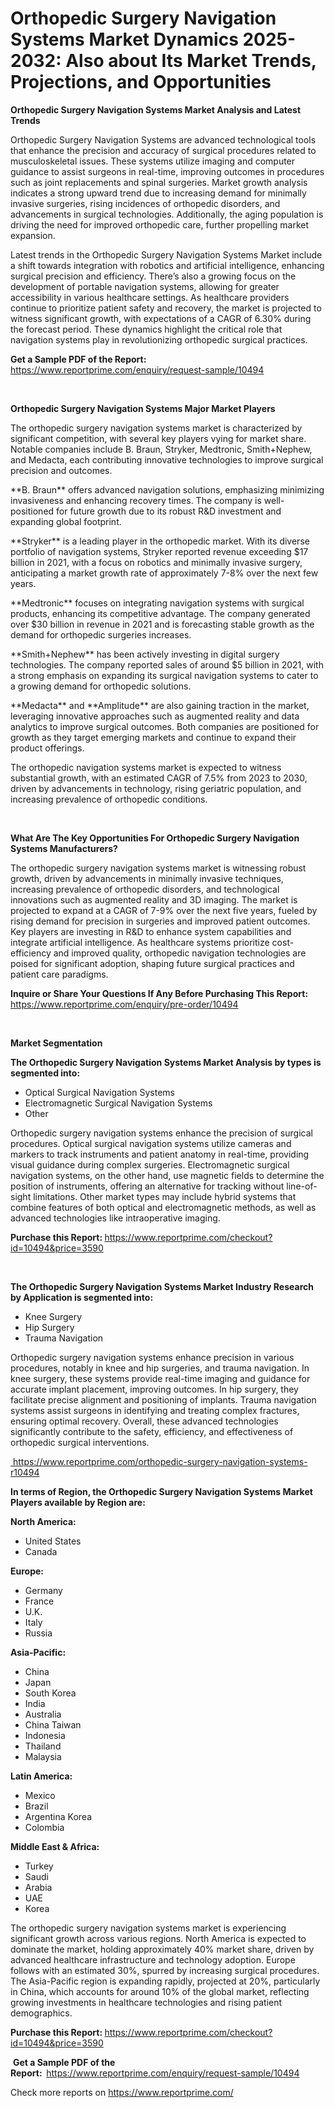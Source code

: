 <p><h1>Orthopedic Surgery Navigation Systems Market Dynamics 2025-2032: Also about Its Market Trends, Projections, and Opportunities</h1></p><p><strong>Orthopedic Surgery Navigation Systems Market Analysis and Latest Trends</strong></p>
<p><p>Orthopedic Surgery Navigation Systems are advanced technological tools that enhance the precision and accuracy of surgical procedures related to musculoskeletal issues. These systems utilize imaging and computer guidance to assist surgeons in real-time, improving outcomes in procedures such as joint replacements and spinal surgeries. Market growth analysis indicates a strong upward trend due to increasing demand for minimally invasive surgeries, rising incidences of orthopedic disorders, and advancements in surgical technologies. Additionally, the aging population is driving the need for improved orthopedic care, further propelling market expansion.</p><p>Latest trends in the Orthopedic Surgery Navigation Systems Market include a shift towards integration with robotics and artificial intelligence, enhancing surgical precision and efficiency. There’s also a growing focus on the development of portable navigation systems, allowing for greater accessibility in various healthcare settings. As healthcare providers continue to prioritize patient safety and recovery, the market is projected to witness significant growth, with expectations of a CAGR of 6.30% during the forecast period. These dynamics highlight the critical role that navigation systems play in revolutionizing orthopedic surgical practices.</p></p>
<p><strong>Get a Sample PDF of the Report:&nbsp;</strong> <a href="https://www.reportprime.com/enquiry/request-sample/10494?utm_campaign=2652&utm_medium=2&utm_source=Github&utm_content=ia&utm_term=20032025&utm_id=orthopedic-surgery-navigation-systems">https://www.reportprime.com/enquiry/request-sample/10494</a></p>
<p>&nbsp;</p>
<p><strong>Orthopedic Surgery Navigation Systems Major Market Players</strong></p>
<p><p>The orthopedic surgery navigation systems market is characterized by significant competition, with several key players vying for market share. Notable companies include B. Braun, Stryker, Medtronic, Smith+Nephew, and Medacta, each contributing innovative technologies to improve surgical precision and outcomes.</p><p>**B. Braun** offers advanced navigation solutions, emphasizing minimizing invasiveness and enhancing recovery times. The company is well-positioned for future growth due to its robust R&D investment and expanding global footprint.</p><p>**Stryker** is a leading player in the orthopedic market. With its diverse portfolio of navigation systems, Stryker reported revenue exceeding $17 billion in 2021, with a focus on robotics and minimally invasive surgery, anticipating a market growth rate of approximately 7-8% over the next few years.</p><p>**Medtronic** focuses on integrating navigation systems with surgical products, enhancing its competitive advantage. The company generated over $30 billion in revenue in 2021 and is forecasting stable growth as the demand for orthopedic surgeries increases.</p><p>**Smith+Nephew** has been actively investing in digital surgery technologies. The company reported sales of around $5 billion in 2021, with a strong emphasis on expanding its surgical navigation systems to cater to a growing demand for orthopedic solutions.</p><p>**Medacta** and **Amplitude** are also gaining traction in the market, leveraging innovative approaches such as augmented reality and data analytics to improve surgical outcomes. Both companies are positioned for growth as they target emerging markets and continue to expand their product offerings.</p><p>The orthopedic navigation systems market is expected to witness substantial growth, with an estimated CAGR of 7.5% from 2023 to 2030, driven by advancements in technology, rising geriatric population, and increasing prevalence of orthopedic conditions.</p></p>
<p>&nbsp;</p>
<p><strong>What Are The Key Opportunities For Orthopedic Surgery Navigation Systems Manufacturers?</strong></p>
<p><p>The orthopedic surgery navigation systems market is witnessing robust growth, driven by advancements in minimally invasive techniques, increasing prevalence of orthopedic disorders, and technological innovations such as augmented reality and 3D imaging. The market is projected to expand at a CAGR of 7-9% over the next five years, fueled by rising demand for precision in surgeries and improved patient outcomes. Key players are investing in R&D to enhance system capabilities and integrate artificial intelligence. As healthcare systems prioritize cost-efficiency and improved quality, orthopedic navigation technologies are poised for significant adoption, shaping future surgical practices and patient care paradigms.</p></p>
<p><strong>Inquire or Share Your Questions If Any Before Purchasing This Report:</strong> <a href="https://www.reportprime.com/enquiry/pre-order/10494?utm_campaign=2652&utm_medium=2&utm_source=Github&utm_content=ia&utm_term=20032025&utm_id=orthopedic-surgery-navigation-systems">https://www.reportprime.com/enquiry/pre-order/10494</a></p>
<p>&nbsp;</p>
<p><strong>Market Segmentation</strong></p>
<p><strong>The Orthopedic Surgery Navigation Systems Market Analysis by types is segmented into:</strong></p>
<p><ul><li>Optical Surgical Navigation Systems</li><li>Electromagnetic Surgical Navigation Systems</li><li>Other</li></ul></p>
<p><p>Orthopedic surgery navigation systems enhance the precision of surgical procedures. Optical surgical navigation systems utilize cameras and markers to track instruments and patient anatomy in real-time, providing visual guidance during complex surgeries. Electromagnetic surgical navigation systems, on the other hand, use magnetic fields to determine the position of instruments, offering an alternative for tracking without line-of-sight limitations. Other market types may include hybrid systems that combine features of both optical and electromagnetic methods, as well as advanced technologies like intraoperative imaging.</p></p>
<p><strong>Purchase this Report:&nbsp;</strong><a href="https://www.reportprime.com/checkout?id=10494&price=3590&utm_campaign=2652&utm_medium=2&utm_source=Github&utm_content=ia&utm_term=20032025&utm_id=orthopedic-surgery-navigation-systems">https://www.reportprime.com/checkout?id=10494&price=3590</a></p>
<p>&nbsp;</p>
<p><strong>The Orthopedic Surgery Navigation Systems Market Industry Research by Application is segmented into:</strong></p>
<p><ul><li>Knee Surgery</li><li>Hip Surgery</li><li>Trauma Navigation</li></ul></p>
<p><p>Orthopedic surgery navigation systems enhance precision in various procedures, notably in knee and hip surgeries, and trauma navigation. In knee surgery, these systems provide real-time imaging and guidance for accurate implant placement, improving outcomes. In hip surgery, they facilitate precise alignment and positioning of implants. Trauma navigation systems assist surgeons in identifying and treating complex fractures, ensuring optimal recovery. Overall, these advanced technologies significantly contribute to the safety, efficiency, and effectiveness of orthopedic surgical interventions.</p></p>
<p><a href="https://www.reportprime.com/orthopedic-surgery-navigation-systems-r10494?utm_campaign=2652&utm_medium=2&utm_source=Github&utm_content=ia&utm_term=20032025&utm_id=orthopedic-surgery-navigation-systems">&nbsp;https://www.reportprime.com/orthopedic-surgery-navigation-systems-r10494</a></p>
<p><strong>In terms of Region, the Orthopedic Surgery Navigation Systems Market Players available by Region are:</strong></p>
<p>
    <p> <strong> North America: </strong>
        <ul>
            <li>United States</li>
            <li>Canada</li>
        </ul>
        </p> 
    <p> <strong> Europe: </strong>
        <ul>
            <li>Germany</li>
            <li>France</li>
            <li>U.K.</li>
            <li>Italy</li>
            <li>Russia</li>
        </ul>
        </p> 
    <p> <strong> Asia-Pacific: </strong>
        <ul>
            <li>China</li>
            <li>Japan</li>
            <li>South Korea</li>
            <li>India</li>
            <li>Australia</li>
            <li>China Taiwan</li>
            <li>Indonesia</li>
            <li>Thailand</li>
            <li>Malaysia</li>
        </ul>
        </p> 
    <p> <strong> Latin America: </strong>
        <ul>
            <li>Mexico</li>
            <li>Brazil</li>
            <li>Argentina Korea</li>
            <li>Colombia</li>
        </ul>
        </p> 
    <p> <strong> Middle East & Africa: </strong>
        <ul>
            <li>Turkey</li>
            <li>Saudi</li>
            <li>Arabia</li>
            <li>UAE</li>
            <li>Korea</li>
        </ul>
    </p>
    </p>
<p><p>The orthopedic surgery navigation systems market is experiencing significant growth across various regions. North America is expected to dominate the market, holding approximately 40% market share, driven by advanced healthcare infrastructure and technology adoption. Europe follows with an estimated 30%, spurred by increasing surgical procedures. The Asia-Pacific region is expanding rapidly, projected at 20%, particularly in China, which accounts for around 10% of the global market, reflecting growing investments in healthcare technologies and rising patient demographics.</p></p>
<p><strong>Purchase this Report: </strong><a href="https://www.reportprime.com/checkout?id=10494&price=3590&utm_campaign=2652&utm_medium=2&utm_source=Github&utm_content=ia&utm_term=20032025&utm_id=orthopedic-surgery-navigation-systems">https://www.reportprime.com/checkout?id=10494&price=3590</a></p>
<p>&nbsp;<strong>Get a Sample PDF of the Report:&nbsp;&nbsp;</strong><a href="https://www.reportprime.com/enquiry/request-sample/10494?utm_campaign=2652&utm_medium=2&utm_source=Github&utm_content=ia&utm_term=20032025&utm_id=orthopedic-surgery-navigation-systems">https://www.reportprime.com/enquiry/request-sample/10494</a></p>
<p><strong></strong></p>
<p>Check more reports on <a href="https://www.reportprime.com/?utm_campaign=2652&utm_medium=2&utm_source=Github&utm_content=ia&utm_term=20032025&utm_id=orthopedic-surgery-navigation-systems">https://www.reportprime.com/</a></p>